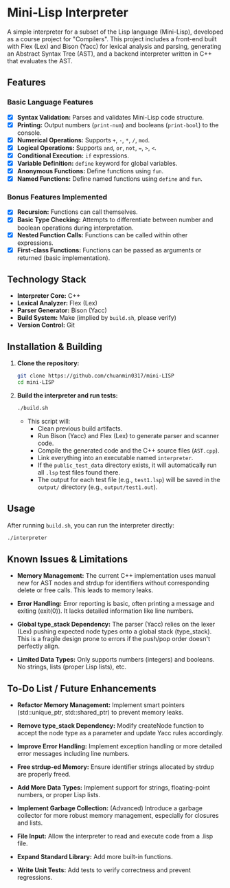 # Mini-Lisp Interpreter

A simple interpreter for a subset of the Lisp language (Mini-Lisp), developed as a course project for "Compilers". This project includes a front-end built with Flex (Lex) and Bison (Yacc) for lexical analysis and parsing, generating an Abstract Syntax Tree (AST), and a backend interpreter written in C++ that evaluates the AST.

## Features

### Basic Language Features

-   [x] **Syntax Validation:** Parses and validates Mini-Lisp code structure.
-   [x] **Printing:** Output numbers (`print-num`) and booleans (`print-bool`) to the console.
-   [x] **Numerical Operations:** Supports `+`, `-`, `*`, `/`, `mod`.
-   [x] **Logical Operations:** Supports `and`, `or`, `not`, `=`, `>`, `<`.
-   [x] **Conditional Execution:** `if` expressions.
-   [x] **Variable Definition:** `define` keyword for global variables.
-   [x] **Anonymous Functions:** Define functions using `fun`.
-   [x] **Named Functions:** Define named functions using `define` and `fun`.

### Bonus Features Implemented

-   [x] **Recursion:** Functions can call themselves.
-   [x] **Basic Type Checking:** Attempts to differentiate between number and boolean operations during interpretation.
-   [x] **Nested Function Calls:** Functions can be called within other expressions.
-   [x] **First-class Functions:** Functions can be passed as arguments or returned (basic implementation).

## Technology Stack

*   **Interpreter Core:** C++
*   **Lexical Analyzer:** Flex (Lex)
*   **Parser Generator:** Bison (Yacc)
*   **Build System:** Make (implied by `build.sh`, please verify)
*   **Version Control:** Git

## Installation & Building

1.  **Clone the repository:**
    ```bash
    git clone https://github.com/chuanmin0317/mini-LISP
    cd mini-LISP
    ```

2.  **Build the interpreter and run tests:**
    ```bash
    ./build.sh
    ```
    *   This script will:
        *   Clean previous build artifacts.
        *   Run Bison (Yacc) and Flex (Lex) to generate parser and scanner code.
        *   Compile the generated code and the C++ source files (`AST.cpp`).
        *   Link everything into an executable named `interpreter`.
        *   If the `public_test_data` directory exists, it will automatically run all `.lsp` test files found there.
        *   The output for each test file (e.g., `test1.lsp`) will be saved in the `output/` directory (e.g., `output/test1.out`).

## Usage

After running `build.sh`, you can run the interpreter directly:

```bash
./interpreter
```
## Known Issues & Limitations
* **Memory Management:** The current C++ implementation uses manual new for AST nodes and strdup for identifiers without corresponding delete or free calls. This leads to memory leaks.

* **Error Handling:** Error reporting is basic, often printing a message and exiting (exit(0)). It lacks detailed information like line numbers.

* **Global type_stack Dependency:** The parser (Yacc) relies on the lexer (Lex) pushing expected node types onto a global stack (type_stack). This is a fragile design prone to errors if the push/pop order doesn't perfectly align.

* **Limited Data Types:** Only supports numbers (integers) and booleans. No strings, lists (proper Lisp lists), etc.
## To-Do List / Future Enhancements
* **Refactor Memory Management:** Implement smart pointers (std::unique_ptr, std::shared_ptr) to prevent memory leaks.

* **Remove type_stack Dependency:** Modify createNode function to accept the node type as a parameter and update Yacc rules accordingly.

* **Improve Error Handling:** Implement exception handling or more detailed error messages including line numbers.

* **Free strdup-ed Memory:** Ensure identifier strings allocated by strdup are properly freed.

* **Add More Data Types:** Implement support for strings, floating-point numbers, or proper Lisp lists.

* **Implement Garbage Collection:** (Advanced) Introduce a garbage collector for more robust memory management, especially for closures and lists.

* **File Input:** Allow the interpreter to read and execute code from a .lisp file.

* **Expand Standard Library:** Add more built-in functions.

* **Write Unit Tests:** Add tests to verify correctness and prevent regressions.


